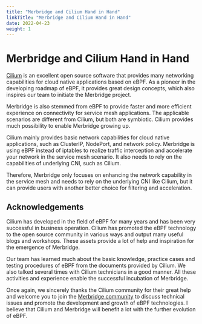 ```yaml
---
title: "Merbridge and Cilium Hand in Hand"
linkTitle: "Merbridge and Cilium Hand in Hand"
date: 2022-04-23
weight: 1
---
```


# Merbridge and Cilium Hand in Hand

[Cilium](https://cilium.io/) is an excellent open source software that provides many networking capabilities for cloud native applications based on eBPF. As a pioneer in the developing roadmap of eBPF, it provides great design concepts, which also inspires our team to initiate the Merbridge project.

Merbridge is also stemmed from eBPF to provide faster and more efficient experience on connectivity for service mesh applications. The applicable scenarios are different from Cilium, but both are symbiotic. Cilium provides much possibility to enable Merbridge growing up.

Cilium mainly provides basic network capabilities for cloud native applications, such as ClusterIP, NodePort, and network policy. Merbridge is using eBPF instead of iptables to realize traffic interception and accelerate your network in the service mesh scenario. It also needs to rely on the capabilities of underlying CNI, such as Cilium.

Therefore, Merbridge only focuses on enhancing the network capability in the service mesh and needs to rely on the underlying CNI like Cilium, but it can provide users with another better choice for filtering and acceleration.

## Acknowledgements

Cilium has developed in the field of eBPF for many years and has been very successful in business operation. Cilium has promoted the eBPF technology to the open source community in various ways and output many useful blogs and workshops. These assets provide a lot of help and inspiration for the emergence of Merbridge.

Our team has learned much about the basic knowledge, practice cases and testing procedures of eBPF from the documents provided by Cilium. We also talked several times with Cilium technicians in a good manner. All these activities and experience enable the successful incubation of Merbridge.

Once again, we sincerely thanks the Cilium community for their great help and welcome you to join the [Merbridge community](https://github.com/merbridge) to discuss technical issues and promote the development and growth of eBPF technologies. I believe that Cilium and Merbridge will benefit a lot with the further evolution of eBPF.
